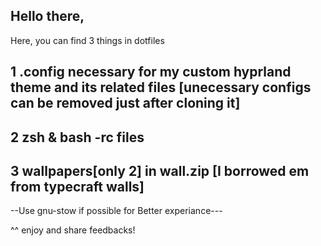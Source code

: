 Hello there, 
-----------

Here, you can find 3 things in dotfiles

1 .config necessary for my custom hyprland theme and its related files [unecessary configs can be removed just after cloning it]
--------------------------------------------------------------------------------------------------------------------------------
2 zsh & bash -rc files
--------------------------------------------------------------------------------------------------------------------------------
3 wallpapers[only 2] in wall.zip [I borrowed em from typecraft walls]
--------------------------------------------------------------------------------------------------------------------------------

--Use gnu-stow if possible for Better experiance---

^^ enjoy and share feedbacks! 
